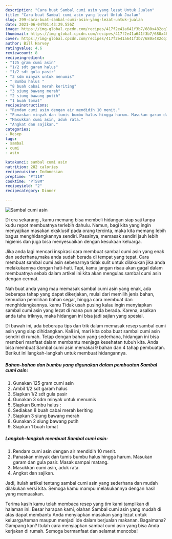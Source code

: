 ```yaml
---
description: "Cara buat Sambal cumi asin yang lezat Untuk Jualan"
title: "Cara buat Sambal cumi asin yang lezat Untuk Jualan"
slug: 299-cara-buat-sambal-cumi-asin-yang-lezat-untuk-jualan
date: 2021-06-04T01:43:29.556Z
image: https://img-global.cpcdn.com/recipes/417f2e41a641f3b7/680x482cq70/sambal-cumi-asin-foto-resep-utama.jpg
thumbnail: https://img-global.cpcdn.com/recipes/417f2e41a641f3b7/680x482cq70/sambal-cumi-asin-foto-resep-utama.jpg
cover: https://img-global.cpcdn.com/recipes/417f2e41a641f3b7/680x482cq70/sambal-cumi-asin-foto-resep-utama.jpg
author: Bill Harvey
ratingvalue: 4.6
reviewcount: 8
recipeingredient:
- "125 gram cumi asin"
- "1/2 sdt garam halus"
- "1/2 sdt gula pasir"
- "3 sdm minyak untuk menumis"
- " Bumbu halus "
- "8 buah cabai merah keriting"
- "3 siung bawang merah"
- "2 siung bawang putih"
- "1 buah tomat"
recipeinstructions:
- "Rendam cumi asin dengan air mendidih 10 menit."
- "Panaskan minyak dan tumis bumbu halus hingga harum. Masukan garam dan gula pasir. Masak sampai matang."
- "Masukkan cumi asin, aduk rata."
- "Angkat dan sajikan."
categories:
- Resep
tags:
- sambal
- cumi
- asin

katakunci: sambal cumi asin 
nutrition: 282 calories
recipecuisine: Indonesian
preptime: "PT11M"
cooktime: "PT58M"
recipeyield: "2"
recipecategory: Dinner

---
```



![Sambal cumi asin](https://img-global.cpcdn.com/recipes/417f2e41a641f3b7/680x482cq70/sambal-cumi-asin-foto-resep-utama.jpg)

Di era  sekarang , kamu memang bisa membeli hidangan siap saji tanpa kudu repot membuatnya terlebih dahulu. Namun, bagi kita yang ingin menyajikan masakan eksklusif pada orang tercinta, maka kita memang lebih bagus menghidangkannya sendiri. Pasalnya, memasak sendiri jauh lebih higienis dan juga bisa menyesuaikan dengan kesukaan keluarga.

Jika anda lagi mencari inspirasi cara membuat sambal cumi asin yang enak dan sederhana,maka anda sudah berada di tempat yang tepat. Cara membuat sambal cumi asin  sebenarnya tidak sulit untuk dilakukan jika anda melakukannya dengan hati-hati. Tapi, kamu jangan risau akan gagal dalam membuatnya 
sebab dalam artikel ini kita akan mengulas sambal cumi asin dengan cermat.  



Nah buat anda yang mau memasak sambal cumi asin yang enak, ada beberapa tahap yang dapat dikerjakan, mulai dari memilih jenis bahan, kemudian pemilihan bahan segar, hingga cara membuat dan menghidangkannya. kamu Tidak usah pusing kalau ingin menyiapkan sambal cumi asin yang lezat di mana pun anda berada. Karena, asalkan anda  tahu triknya, maka hidangan ini bisa jadi sajian yang spesial.

Di bawah ini, ada beberapa tips dan trik dalam memasak resep sambal cumi asin yang siap dihidangkan. Kali ini, mari kita coba buat sambal cumi asin sendiri di rumah. Tetap dengan bahan yang sederhana, hidangan ini bisa memberi manfaat dalam membantu menjaga kesehatan tubuh kita. Anda bisa membuat Sambal cumi asin memakai 9 bahan dan 4 tahap pembuatan. Berikut ini langkah-langkah untuk membuat hidangannya.

<!--inarticleads1-->

##### Bahan-bahan dan bumbu yang digunakan dalam pembuatan Sambal cumi asin:

1. Gunakan 125 gram cumi asin
1. Ambil 1/2 sdt garam halus
1. Siapkan 1/2 sdt gula pasir
1. Gunakan 3 sdm minyak untuk menumis
1. Siapkan  Bumbu halus :
1. Sediakan 8 buah cabai merah keriting
1. Siapkan 3 siung bawang merah
1. Gunakan 2 siung bawang putih
1. Siapkan 1 buah tomat




<!--inarticleads2-->

##### Langkah-langkah membuat Sambal cumi asin:

1. Rendam cumi asin dengan air mendidih 10 menit.
1. Panaskan minyak dan tumis bumbu halus hingga harum. Masukan garam dan gula pasir. Masak sampai matang.
1. Masukkan cumi asin, aduk rata.
1. Angkat dan sajikan.




Jadi, itulah artikel tentang  sambal cumi asin  yang sederhana dan mudah dilakukan versi kita. Semoga kamu mampu melakukannya dengan hasil yang memuaskan. 

Terima kasih kamu telah membaca resep yang tim kami tampilkan di halaman ini. Besar harapan kami, olahan  Sambal cumi asin yang mudah di atas dapat membantu Anda menyiapkan masakan yang lezat untuk keluarga/teman maupun menjadi ide dalam berjualan makanan. Bagaimana? Gampang kan? Itulah cara menyiapkan sambal cumi asin yang bisa Anda kerjakan di rumah. Semoga bermanfaat dan selamat mencoba!

